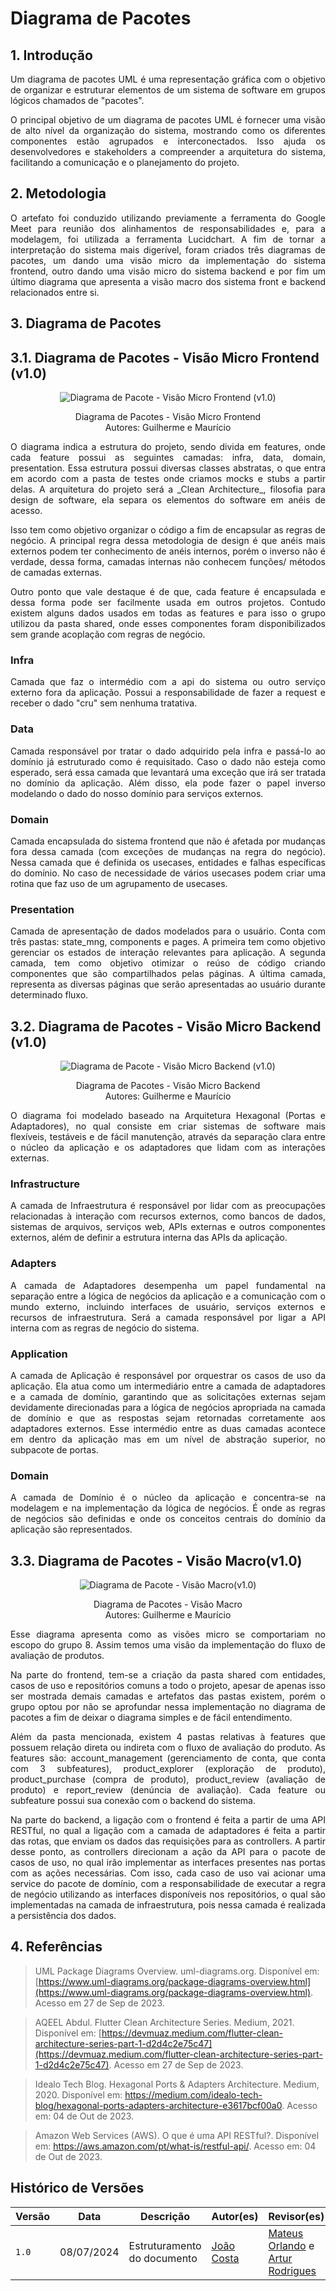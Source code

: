 # Diagrama de Pacotes


## 1. Introdução

<p align="justify">
Um diagrama de pacotes UML é uma representação gráfica com o objetivo de organizar e estruturar elementos de um sistema de software em grupos lógicos chamados de "pacotes".
</p>

<p align="justify">
O principal objetivo de um diagrama de pacotes UML é fornecer uma visão de alto nível da organização do sistema, mostrando como os diferentes componentes estão agrupados e interconectados. Isso ajuda os desenvolvedores e stakeholders a compreender a arquitetura do sistema, facilitando a comunicação e o planejamento do projeto.
</p>


## 2. Metodologia

<p align="justify">
O artefato foi conduzido utilizando previamente a ferramenta do Google Meet para reunião dos alinhamentos de responsabilidades e, para a modelagem, foi utilizada a ferramenta Lucidchart. A fim de tornar a interpretação do sistema mais digerível, foram criados três diagramas de pacotes, um dando uma visão micro da implementação do sistema frontend, outro dando uma visão micro do sistema backend e por fim um último diagrama que apresenta a visão macro dos sistema front e backend relacionados entre si.
</p>


## 3. Diagrama de Pacotes

## 3.1. Diagrama de Pacotes - Visão Micro Frontend (v1.0)

<div align = "center"><img src="https://raw.githubusercontent.com/UnBArqDsw2023-2/2023.2_G8_ProjetoMagazineLuiza/main/docs/Assets/Modelagem/Estatica/diagrama_pacote_frontend_micro_v1.png" alt="Diagrama de Pacote - Visão Micro Frontend (v1.0)">
<p>Diagrama de Pacotes - Visão Micro Frontend <br> Autores: Guilherme e Maurício</p></div>

<p align="justify">
O diagrama indica a estrutura do projeto, sendo divida em features, onde cada feature possui as seguintes camadas: infra, data, domain, presentation. Essa estrutura possui diversas classes abstratas, o que entra em acordo com a pasta de testes onde criamos mocks e stubs a partir delas. A arquitetura do projeto será a _Clean Architecture_, filosofia para design de software, ela separa os elementos do software em anéis de acesso.
</p>

<p align="justify">
Isso tem como objetivo organizar o código a fim de encapsular as regras de negócio. A principal regra dessa metodologia de design é que anéis mais externos podem ter conhecimento de anéis internos, porém o inverso não é verdade, dessa forma, camadas internas não conhecem funções/ métodos de camadas externas.
</p>

<p align="justify">
Outro ponto que vale destaque é de que, cada feature é encapsulada e dessa forma pode ser facilmente usada em outros projetos. Contudo existem alguns dados usados em todas as features e para isso o grupo utilizou da pasta shared, onde esses componentes foram disponibilizados sem grande acoplação com regras de negócio.
</p>

### Infra

<p align="justify">
Camada que faz o intermédio com a api do sistema ou outro serviço externo fora da aplicação. Possui a responsabilidade de fazer a request e receber o dado "cru" sem nenhuma tratativa.
</p>

### Data

<p align="justify">
Camada responsável por tratar o dado adquirido pela infra e passá-lo ao domínio já estruturado como é requisitado. Caso o dado não esteja como esperado, será essa camada que levantará uma exceção que irá ser tratada no domínio da aplicação. Além disso, ela pode fazer o papel inverso modelando o dado do nosso domínio para serviços externos.
</p>

### Domain

<p align="justify">
Camada encapsulada do sistema frontend que não é afetada por mudanças fora dessa camada (com exceções de mudanças na regra do negócio). Nessa camada que é definida os usecases, entidades e falhas específicas do domínio. No caso de necessidade de vários usecases podem criar uma rotina que faz uso de um agrupamento de usecases.
</p>

### Presentation

<p align="justify">
Camada de apresentação de dados modelados para o usuário. Conta com três pastas: state_mng, components e pages. A primeira tem como objetivo gerenciar os estados de interação relevantes para aplicação. A segunda camada, tem como objetivo otimizar o reúso de código criando componentes que são compartilhados pelas páginas. A última camada, representa as diversas páginas que serão apresentadas ao usuário durante determinado fluxo.
</p>

## 3.2. Diagrama de Pacotes - Visão Micro Backend (v1.0)

<div align = "center"><img src="https://raw.githubusercontent.com/UnBArqDsw2023-2/2023.2_G8_ProjetoMagazineLuiza/main/docs/Assets/Modelagem/Estatica/diagrama_pacote_backend_micro_v1.png" alt="Diagrama de Pacote - Visão Micro Backend (v1.0)">
<p>Diagrama de Pacotes - Visão Micro Backend <br> Autores: Guilherme e Maurício</p></div>

<p align="justify">
O diagrama foi modelado baseado na Arquitetura Hexagonal (Portas e Adaptadores), no qual consiste em criar sistemas de software mais flexíveis, testáveis e de fácil manutenção, através da separação clara entre o núcleo da aplicação e os adaptadores que lidam com as interações externas.
</p>

### Infrastructure

<p align="justify">
A camada de Infraestrutura é responsável por lidar com as preocupações relacionadas à interação com recursos externos, como bancos de dados, sistemas de arquivos, serviços web, APIs externas e outros componentes externos, além de definir a estrutura interna das APIs da aplicação.
</p>

### Adapters

<p align="justify">
A camada de Adaptadores desempenha um papel fundamental na separação entre a lógica de negócios da aplicação e a comunicação com o mundo externo, incluindo interfaces de usuário, serviços externos e recursos de infraestrutura. Será a camada responsável por ligar a API interna com as regras de negócio do sistema.
</p>

### Application

<p align="justify">
A camada de Aplicação é responsável por orquestrar os casos de uso da aplicação. Ela atua como um intermediário entre a camada de adaptadores e a camada de domínio, garantindo que as solicitações externas sejam devidamente direcionadas para a lógica de negócios apropriada na camada de domínio e que as respostas sejam retornadas corretamente aos adaptadores externos. Esse intermédio entre as duas camadas acontece em dentro da aplicação mas em um nível de abstração superior, no subpacote de portas.
</p>

### Domain

<p align="justify">
A camada de Domínio é o núcleo da aplicação e concentra-se na modelagem e na implementação da lógica de negócios. É onde as regras de negócios são definidas e onde os conceitos centrais do domínio da aplicação são representados.
</p>


## 3.3. Diagrama de Pacotes - Visão Macro(v1.0)

<div align = "center"><img src="https://raw.githubusercontent.com/UnBArqDsw2023-2/2023.2_G8_ProjetoMagazineLuiza/main/docs/Assets/Modelagem/Estatica/diagrama_pacote_macro_v1.png" alt="Diagrama de Pacote - Visão Macro(v1.0)">
<p>Diagrama de Pacotes - Visão Macro <br> Autores: Guilherme e Maurício</p></div>

<p align="justify">
Esse diagrama apresenta como as visões micro se comportariam no escopo do grupo 8. Assim temos uma visão da implementação do fluxo de avaliação de produtos.
</p>

<p align="justify">
Na parte do frontend, tem-se a criação da pasta shared com entidades, casos de uso e repositórios comuns a todo o projeto, apesar de apenas isso ser mostrada demais camadas e artefatos das pastas existem, porém o grupo optou por não se aprofundar nessa implementação no diagrama de pacotes a fim de deixar o diagrama simples e de fácil entendimento.
</p>

<p align="justify">
Além da pasta mencionada, existem 4 pastas relativas à features que possuem relação direta ou indireta com o fluxo de avaliação do produto. As features são: account_management (gerenciamento de conta, que conta com 3 subfeatures), product_explorer (exploração de produto), product_purchase (compra de produto), product_review (avaliação de produto) e report_review (denúncia de avaliação). Cada feature ou subfeature possui sua conexão com o backend do sistema.
</p>

<p align="justify">
Na parte do backend, a ligação com o frontend é feita a partir de uma API RESTful, no qual a ligação com a camada de adaptadores é feita a partir das rotas, que enviam os dados das requisições para as controllers. A partir desse ponto, as controllers direcionam a ação da API para o pacote de casos de uso, no qual irão implementar as interfaces presentes nas portas com as ações necessárias. Com isso, cada caso de uso vai acionar uma service do pacote de domínio, com a responsabilidade de executar a regra de negócio utilizando as interfaces disponíveis nos repositórios, o qual são implementadas na camada de infraestrutura, pois nessa camada é realizada a persistência dos dados.
</p>

## 4. Referências

> UML Package Diagrams Overview. <bold>uml-diagrams.org<bold>. Disponível em: [https://www.uml-diagrams.org/package-diagrams-overview.html](https://www.uml-diagrams.org/package-diagrams-overview.html). Acesso em 27 de Sep de 2023.

> AQEEL Abdul. <bold>Flutter Clean Architecture Series<bold>. Medium, 2021. Disponível em: [https://devmuaz.medium.com/flutter-clean-architecture-series-part-1-d2d4c2e75c47](https://devmuaz.medium.com/flutter-clean-architecture-series-part-1-d2d4c2e75c47). Acesso em 27 de Sep de 2023.

> Idealo Tech Blog. Hexagonal Ports & Adapters Architecture. Medium, 2020. Disponível em: https://medium.com/idealo-tech-blog/hexagonal-ports-adapters-architecture-e3617bcf00a0. Acesso em: 04 de Out de 2023.

> Amazon Web Services (AWS). O que é uma API RESTful?. Disponível em: https://aws.amazon.com/pt/what-is/restful-api/. Acesso em: 04 de Out de 2023.
## Histórico de Versões

| Versão |     Data    | Descrição   | Autor(es) | Revisor(es) |
| ------ | ----------- | ----------- | --------- | ----------- |
| `1.0`  | 08/07/2024 | Estruturamento do documento | [João Costa](https://github.com/jvcostta)  | [Mateus Orlando](https://github.com/MateusPy) e [Artur Rodrigues](https://github.com/ArturRSA19)|
